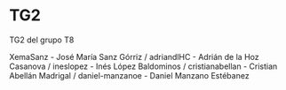 # TG2
TG2 del grupo T8

XemaSanz - José María Sanz Górriz /
adriandlHC - Adrián de la Hoz Casanova /
ineslopez - Inés López Baldominos /
cristianabellan - Cristian Abellán Madrigal /
daniel-manzanoe - Daniel Manzano Estébanez
